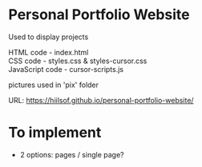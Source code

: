 # Personal Portfolio Website


Used to display projects

HTML code - index.html
<BR>
CSS code - styles.css & styles-cursor.css
<BR>
JavaScript code - cursor-scripts.js 

pictures used in 'pix' folder 

URL: https://hiilsof.github.io/personal-portfolio-website/

# To implement
- 2 options: pages / single page?
